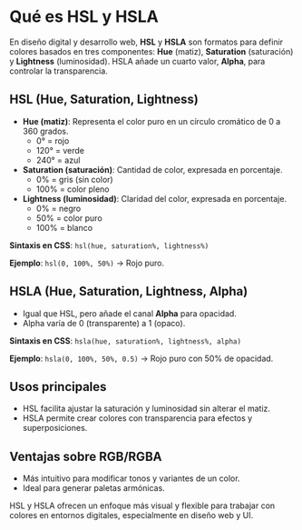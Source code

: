 # Qué es HSL y HSLA

En diseño digital y desarrollo web, **HSL** y **HSLA** son formatos para definir colores basados en tres componentes: **Hue** (matiz), **Saturation** (saturación) y **Lightness** (luminosidad). HSLA añade un cuarto valor, **Alpha**, para controlar la transparencia.

## HSL (Hue, Saturation, Lightness)
- **Hue (matiz)**: Representa el color puro en un círculo cromático de 0 a 360 grados.
  - 0° = rojo
  - 120° = verde
  - 240° = azul
- **Saturation (saturación)**: Cantidad de color, expresada en porcentaje.
  - 0% = gris (sin color)
  - 100% = color pleno
- **Lightness (luminosidad)**: Claridad del color, expresada en porcentaje.
  - 0% = negro
  - 50% = color puro
  - 100% = blanco

**Sintaxis en CSS**: `hsl(hue, saturation%, lightness%)`

**Ejemplo**: `hsl(0, 100%, 50%)` → Rojo puro.

## HSLA (Hue, Saturation, Lightness, Alpha)
- Igual que HSL, pero añade el canal **Alpha** para opacidad.
- Alpha varía de 0 (transparente) a 1 (opaco).

**Sintaxis en CSS**: `hsla(hue, saturation%, lightness%, alpha)`

**Ejemplo**: `hsla(0, 100%, 50%, 0.5)` → Rojo puro con 50% de opacidad.

## Usos principales
- HSL facilita ajustar la saturación y luminosidad sin alterar el matiz.
- HSLA permite crear colores con transparencia para efectos y superposiciones.

## Ventajas sobre RGB/RGBA
- Más intuitivo para modificar tonos y variantes de un color.
- Ideal para generar paletas armónicas.

HSL y HSLA ofrecen un enfoque más visual y flexible para trabajar con colores en entornos digitales, especialmente en diseño web y UI.

